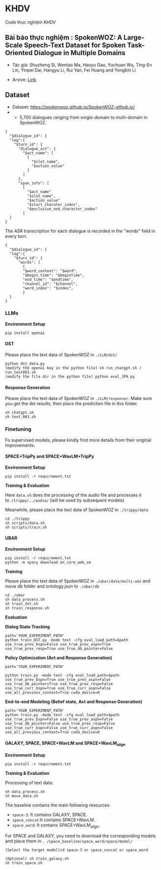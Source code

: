 # KHDV
Code thực nghiệm KHDV
## Bài báo thực nghiệm :  SpokenWOZ: A Large-Scale Speech-Text Dataset for Spoken Task-Oriented Dialogue in Multiple Domains

- Tác giả: Shuzheng Si, Wentao Ma, Haoyu Gao, Yuchuan Wu, Ting-En Lin, Yinpei Dai, Hangyu Li, Rui Yan, Fei Huang and Yongbin Li

- Arxive:  [Link](https://arxiv.org/abs/2305.13040)  

## Dataset

- Dataset: https://spokenwoz.github.io/SpokenWOZ-github.io/
- - 5,700 dialogues ranging from single-domain to multi-domain in SpokenWOZ. 

```
{
  "$dialogue_id": {
  "log":{
    "$turn_id": {
      "dialogue_act": {
        "$act_name": [
          [
            "$slot_name",
            "$action_value"
          ]
        ]
      },
      "span_info": [
        [
          "$act_name"
          "$slot_name",
          "$action_value"
          "$start_charater_index",
          "$exclusive_end_character_index"
        ]
  }
}
```

The ASR transcription for each dialogue is recorded in the "words" field in every turn.  

```
{
  "$dialogue_id": {
  "log":{
    "$turn_id": {
      "words": [
        {
        "$word_context": "$word",
        "$begin_time": "$begintime",
        "end_time": "$endtime",
        "channel_id": "$channel",
        "word_index": "$index",
        }
  }
}
```

### LLMs

**Environment Setup**

```
pip install openai
```

#### DST

Please place the text data of SpokenWOZ in  `./LLM/dst/` 

```
python dst_data.py
(modify the openai key in the python file) sh run_chatgpt.sh / run_text003.sh
(modify the file dir in the python file) python eval_JPA.py
```

#### Response Generation

Please place the text data of SpokenWOZ in  `./LLM/response/`. Make sure you get the dst results, then place the prediction file in this folder.

```
sh chatgpt.sh
sh text_003.sh
```




### Finetuning

Fo supervised models, please kindly find more details from their original improvements.

#### SPACE+TripPy and SPACE+WavLM+TripPy 

**Environment Setup**

```
pip install -r requirement.txt
```

**Training & Evaluation**

Here `data.sh` does the processing of the audio file and processes it to`./trippy/../audio/` (will be used by subsequent models) 

Meanwhile, please place the text data of SpokenWOZ in  `./trippy/data` 

```
cd ./trippy
sh scripts/data.sh
sh scripts/train.sh
```



#### UBAR 

**Environment Setup**

```
pip install -r requirement.txt
python -m spacy download en_core_web_sm
```

**Training**

Please place the text data of SpokenWOZ in `./ubar/data/multi-woz` and move db folder and ontology.json to  `./ubar/db`

```
cd ./ubar
sh data_process.sh
sh train_dst.sh
sh train_response.sh
```

**Evaluation**

**Dialog State Tracking**

```
path='YOUR_EXPERIMENT_PATH'
python train_DST.py -mode test -cfg eval_load_path=$path use_true_prev_bspn=False use_true_prev_aspn=True use_true_prev_resp=True use_true_db_pointer=False
```

**Policy Optimization (Act and Response Generation)**

```
path='YOUR_EXPERIMENT_PATH'

python train.py -mode test -cfg eval_load_path=$path use_true_prev_bspn=True use_true_prev_aspn=False use_true_db_pointer=True use_true_prev_resp=False use_true_curr_bspn=True use_true_curr_aspn=False use_all_previous_context=True cuda_device=0
```

**End-to-end Modeling (Belief state, Act and Response Generation)**

```
path='YOUR_EXPERIMENT_PATH'
python train.py -mode test -cfg eval_load_path=$path use_true_prev_bspn=False use_true_prev_aspn=False use_true_db_pointer=False use_true_prev_resp=False use_true_curr_bspn=False use_true_curr_aspn=False use_all_previous_context=True cuda_device=0
```



#### GALAXY, SPACE, SPACE+WavLM and SPACE+WavLM$_{align}$

**Environment Setup**

```
pip install -r requirement.txt

```

**Training & Evaluation**

Processing of text data:

```
sh data_process.sh
sh move_data.sh
```

The baseline contains the main following resources:

- `space-3`: It contains GALAXY, SPACE.
- `space_concat`:It contains SPACE+WavLM.
- `space_word`: It contains  SPACE+WavLM$_{align}$.

For SPACE and GALAXY, you need to download the corresponding models and place them in `. /space_baseline/space_word/space/model/`

```
(Select the target model)cd space-3 or space_concat or space_word

(Optional) sh train_galaxy.sh
sh train_space.sh
```



